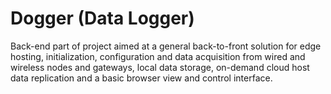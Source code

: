 # Dogger (Data Logger)
Back-end part of project aimed at a general back-to-front solution for edge hosting, initialization, configuration and data acquisition from wired and wireless nodes and gateways, local data storage, on-demand cloud host data replication and a basic browser view and control interface.
